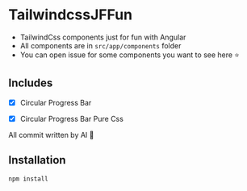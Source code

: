 # TailwindcssJFFun

- TailwindCss components just for fun with Angular 
- All components are in `src/app/components` folder
- You can open issue for some components you want to see here  ⭐

## Includes

- [x] Circular Progress Bar
- [x] Circular Progress Bar Pure Css



All commit written by AI 🤖 

## Installation

```bash
npm install
```
